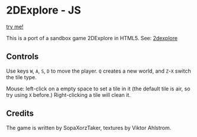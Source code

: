 2DExplore - JS
==============

[try me!](https://SopaXorzTaker.github.io/2dexplore-js)

This is a port of a sandbox game 2DExplore in HTML5.
See: [2dexplore](https://github.com/SopaXorzTaker/2dexplore)

Controls
----
Use keys `W`, `A`, `S`, `D` to move the player.
`Q` creates a new world, and `Z`-`X` switch the tile type.

Mouse: left-click on a empty space to set a tile in it (the default tile is air, so try using `X` before.)
Right-clicking a tile will clean it.


Credits
-------

The game is written by SopaXorzTaker, textures by Viktor Ahlstrom.
